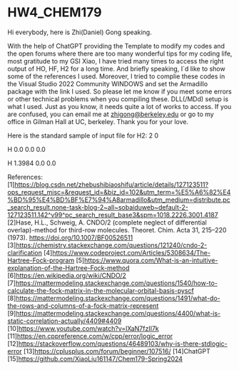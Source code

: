 # HW4_CHEM179
Hi everybody, here is Zhi(Daniel) Gong speaking.


With the help of ChatGPT providing the Template to modify my codes and the open forums where there are too many wonderful tips for my coding life, most gratitude to my GSI Xiao, I have tried many times to access the right output of HO, HF, H2 for a long time.
And briefly speaking, I`d like to show some of the references I used.
Moreover, I tried to complie these codes in the Visual Studio 2022 Community WINDOWS and set the Armadillo package with the link I used. So please let me know if you meet some errors or other technical problems when you compiling these. DLL(/MDd) setup is what I used.
Just as you know, it needs quite a lot of works to access.
If you are confused, you can email me at zhigong@berkeley.edu or go to my office in Gilman Hall at UC, berkeley.
Thank you for your love.

Here is the standard sample of input file for H2:
2 0

H 0.0 0.0 0.0

H 1.3984 0.0 0.0

References:
[1]https://blog.csdn.net/zhebushibiaoshifu/article/details/127123511?ops_request_misc=&request_id=&biz_id=102&utm_term=%E5%A6%82%E4%BD%95%E4%BD%BF%E7%94%A8armadillo&utm_medium=distribute.pc_search_result.none-task-blog-2~all~sobaiduweb~default-2-127123511.142^v99^pc_search_result_base3&spm=1018.2226.3001.4187
[2]Hase, H.L., Schweig, A. CNDO/2 (complete neglect of differential overlap)-method for third-row molecules. Theoret. Chim. Acta 31, 215–220 (1973). https://doi.org/10.1007/BF00526511
[3]https://chemistry.stackexchange.com/questions/121240/cndo-2-clarification
[4]https://www.codeproject.com/Articles/5308634/The-Hartree-Fock-program
[5]https://www.quora.com/What-is-an-intuitive-explanation-of-the-Hartree-Fock-method
[6]https://en.wikipedia.org/wiki/CNDO/2
[7]https://mattermodeling.stackexchange.com/questions/1540/how-to-calculate-the-fock-matrix-in-the-molecular-orbital-basis-pyscf
[8]https://mattermodeling.stackexchange.com/questions/1491/what-do-the-rows-and-columns-of-a-fock-matrix-represent
[9]https://mattermodeling.stackexchange.com/questions/4400/what-is-static-correlation-actually/4409#4409
[10]https://www.youtube.com/watch?v=lXaN7fzII7k
[11]https://en.cppreference.com/w/cpp/error/logic_error
[12]https://stackoverflow.com/questions/46489103/why-is-there-stdlogic-error
[13]https://cplusplus.com/forum/beginner/107516/
[14]ChatGPT
[15]https://github.com/XiaoLiu161147/Chem179-Spring2024
